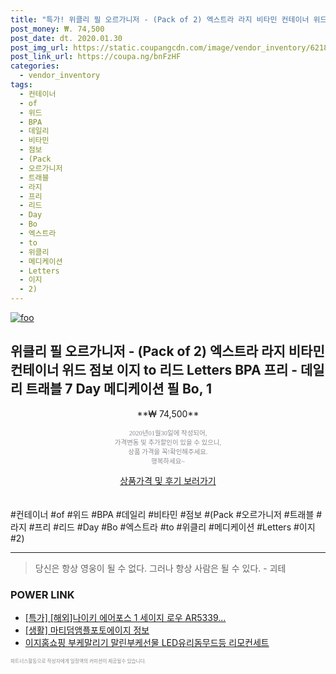 ```yaml
--- 
title: "특가! 위클리 필 오르가니저 - (Pack of 2) 엑스트라 라지 비타민 컨테이너 위드 점보 이지 to 리드 Letters BPA 프리 -..." 
post_money: ₩. 74,500 
post_date: dt. 2020.01.30 
post_img_url: https://static.coupangcdn.com/image/vendor_inventory/6218/480f61b0a11e73c6837bcfb0f750eff5534665ce90fdd709b8a3c28aab72.jpg 
post_link_url: https://coupa.ng/bnFzHF 
categories: 
  - vendor_inventory 
tags: 
  - 컨테이너 
  - of 
  - 위드 
  - BPA 
  - 데일리 
  - 비타민 
  - 점보 
  - (Pack 
  - 오르가니저 
  - 트래블 
  - 라지 
  - 프리 
  - 리드 
  - Day 
  - Bo 
  - 엑스트라 
  - to 
  - 위클리 
  - 메디케이션 
  - Letters 
  - 이지 
  - 2) 
--- 
```

[![foo](https://static.coupangcdn.com/image/vendor_inventory/6218/480f61b0a11e73c6837bcfb0f750eff5534665ce90fdd709b8a3c28aab72.jpg)](https://coupa.ng/bnFzHF) 

## 위클리 필 오르가니저 - (Pack of 2) 엑스트라 라지 비타민 컨테이너 위드 점보 이지 to 리드 Letters BPA 프리 - 데일리 트래블 7 Day 메디케이션 필 Bo, 1 
<p style="text-align: center;">**₩ 74,500**</p> 
<p style="text-align: center;"><span style="color: #898c8f; font-family: Georgia,Times,serif; font-size: 0.75em;">2020년01월30일에 작성되어, <br>가격변동 및 추가할인이 있을 수 있으니,<br> 상품 가격을 꼭!확인해주세요.<br>행복하세요~</span> 
</p>	 
<div markdown="0" style="text-align: center;"><a href="https://coupa.ng/bnFzHF" class="btn btn--success">상품가격 및 후기 보러가기</a></div> 
<br><br> 
  #컨테이너 #of #위드 #BPA #데일리 #비타민 #점보 #(Pack #오르가니저 #트래블 #라지 #프리 #리드 #Day #Bo #엑스트라 #to #위클리 #메디케이션 #Letters #이지 #2) 
<hr> 

> 당신은 항상 영웅이 될 수 없다. 그러나 항상 사람은 될 수 있다. - 괴테 


### POWER LINK

* <a href="https://blog.naver.com/sakai111/221788081801" target="_blank">[특가] [해외]나이키 에어포스 1 세이지 로우 AR5339...</a>
* <a href="https://blog.naver.com/santokki14/221771214263" target="_blank"> [생활] 마티덤앰플포토에이지 정보 </a>
* <a href="https://blog.naver.com/fasyy4321/221790211597" target="_blank">이지홈쇼핑 부케말리기 말린부케선물 LED유리돔무드등 리모컨세트</a>

<span style="color: #898c8f; font-family: Georgia,Times,serif; font-size: 0.55em;">파트너스활동으로 작성자에게 일정액의 커미션이 제공될수 있습니다.</span> 
